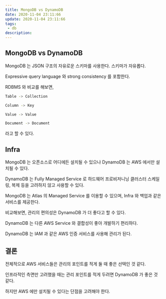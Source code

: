 ```yaml
---
title: MongoDB vs DynamoDB
date: 2020-11-04 23:11:66
update: 2020-11-04 23:11:66
tags:
 - db
description:
---
```


## MongoDB vs DynamoDB

MongoDB 는 JSON 구조의 자유로운 스키마를 사용한다. 스키마가 자유롭다.

Expressive query language 와 strong consistency 를 포함한다.

RDBMS 와 비교를 해보면,

```bash
Table -> Collection

Column -> Key

Value -> Value

Document -> Document
```

라고 할 수 있다.

## Infra

MongoDB 는 오픈소스로 어디에든 설치될 수 있으나 DynamoDB 는 AWS 에서만 설치될 수 있다.

DynamoDB 는 Fully Managed Service 로 하드웨어 프로비저니닝 클러스터 스케일링, 복제 등을 고려하지 않고 사용할 수 있다.

MongoDB 는 Atlas 의 Managed Service 를 이용할 수 있으며, Infra 와 백업과 같은 서비스를 제공한다.

비교해보면, 관리의 편의성은 DynamoDB 가 더 좋다고 할 수 있다.

DynamoDB 는 다른 AWS Service 와 결합성이 좋아 개발하기 편리하다.

DynamoDB 는 IAM 과 같은 AWS 인증 서비스를 사용해 관리가 된다.

## 결론

전체적으로 AWS 서비스들은 관리의 포인트를 적게 둘 때 좋은 선택인 것 같다.

인프라적인 측면만 고려했을 때는 관리 포인트를 적게 두려면 DynamoDB 가 좋은 것 같다.

하지만 AWS 에만 설치될 수 있다는 단점을 고려해야 한다.
